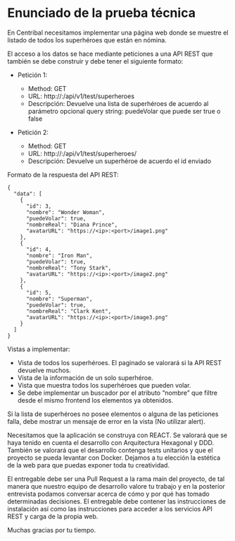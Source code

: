 # Enunciado de la prueba técnica

En Centribal necesitamos implementar una página web donde se muestre el listado de todos los superhéroes que están en nómina.

El acceso a los datos se hace mediante peticiones a una API REST que también se debe construir y debe tener el siguiente formato:
- Petición 1:
  - Method: GET
  - URL: http://<ip>:<port>/api/v1/test/superheroes
  - Descripción: Devuelve una lista de superhéroes de acuerdo al parámetro opcional query string: puedeVolar que puede ser true o false

- Petición 2:
  - Method: GET
  - URL: http://<ip>:<port>/api/v1/test/superheroes/<id>
  - Descripción: Devuelve un superhéroe de acuerdo el id enviado

Formato de la respuesta del API REST:
```
{
  "data": [
    {
      "id": 3,
      "nombre": "Wonder Woman",
      "puedeVolar": true,
      "nombreReal": "Diana Prince",
      "avatarURL": "https://<ip>:<port>/image1.png"
    },
    {
      "id": 4,
      "nombre": "Iron Man",
      "puedeVolar": true,
      "nombreReal": "Tony Stark",
      "avatarURL": "https://<ip>:<port>/image2.png"
    },
    {
      "id": 5,
      "nombre": "Superman",
      "puedeVolar": true,
      "nombreReal": "Clark Kent",
      "avatarURL": "https://<ip>:<port>/image3.png"
    }
  ]
}
```

Vistas a implementar:
- Vista de todos los superhéroes. El paginado se valorará si la API REST devuelve muchos.
- Vista de la información de un solo superhéroe.
- Vista que muestra todos los superhéroes que pueden volar.
- Se debe implementar un buscador por el atributo “nombre” que filtre desde el mismo frontend los elementos ya obtenidos.

Si la lista de superhéroes no posee elementos o alguna de las peticiones falla, debe mostrar un mensaje de error en la vista (No utilizar alert).

Necesitamos que la aplicación se construya con REACT. Se valorará que se haya tenido en cuenta el desarrollo con Arquitectura Hexagonal y DDD. También se valorará que el desarrollo contenga tests unitarios y que el proyecto se pueda levantar con Docker. Dejamos a tu elección la estética de la web para que puedas exponer toda tu creatividad.

El entregable debe ser una Pull Request a la rama main del proyecto, de tal manera que nuestro equipo de desarrollo valore tu trabajo y en la posterior entrevista podamos conversar acerca de cómo y por qué has tomado determinadas decisiones. El entregable debe contener las instrucciones de instalación así como las instrucciones para acceder a los servicios API REST y carga de la propia web.

Muchas gracias por tu tiempo.









